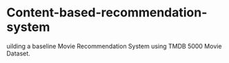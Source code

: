 # Content-based-recommendation-system
uilding a baseline Movie Recommendation System using TMDB 5000 Movie Dataset.
